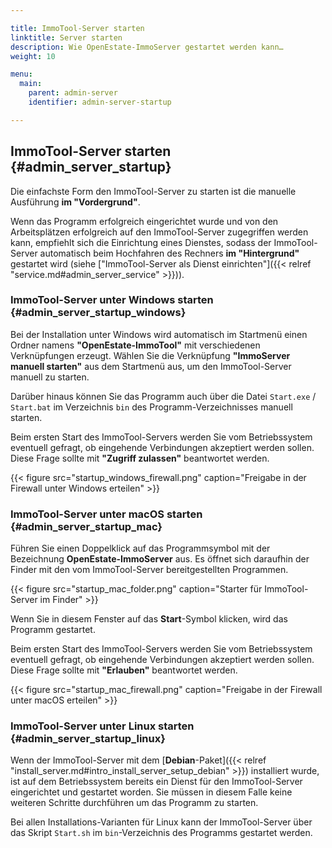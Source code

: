 ```yaml
---

title: ImmoTool-Server starten
linktitle: Server starten
description: Wie OpenEstate-ImmoServer gestartet werden kann…
weight: 10

menu:
  main:
    parent: admin-server
    identifier: admin-server-startup

---
```


## ImmoTool-Server starten {#admin_server_startup}

Die einfachste Form den ImmoTool-Server zu starten ist die manuelle Ausführung **im "Vordergrund"**. 

Wenn das Programm erfolgreich eingerichtet wurde und von den Arbeitsplätzen erfolgreich auf den ImmoTool-Server zugegriffen werden kann, empfiehlt sich die Einrichtung eines Dienstes, sodass der ImmoTool-Server automatisch beim Hochfahren des Rechners **im "Hintergrund"** gestartet wird (siehe ["ImmoTool-Server als Dienst einrichten"]({{< relref "service.md#admin_server_service" >}})).


### ImmoTool-Server unter Windows starten {#admin_server_startup_windows}

Bei der Installation unter Windows wird automatisch im Startmenü einen Ordner namens **"OpenEstate-ImmoTool"** mit verschiedenen Verknüpfungen erzeugt. Wählen Sie die Verknüpfung **"ImmoServer manuell starten"** aus dem Startmenü aus, um den ImmoTool-Server manuell zu starten.

Darüber hinaus können Sie das Programm auch über die Datei `Start.exe` / `Start.bat` im Verzeichnis `bin` des Programm-Verzeichnisses manuell starten.

Beim ersten Start des ImmoTool-Servers werden Sie vom Betriebssystem eventuell gefragt, ob eingehende Verbindungen akzeptiert werden sollen. Diese Frage sollte mit **"Zugriff zulassen"** beantwortet werden.

{{< figure src="startup_windows_firewall.png" caption="Freigabe in der Firewall unter Windows erteilen" >}}


### ImmoTool-Server unter macOS starten {#admin_server_startup_mac}

Führen Sie einen Doppelklick auf das Programmsymbol mit der Bezeichnung **OpenEstate-ImmoServer** aus. Es öffnet sich daraufhin der Finder mit den vom ImmoTool-Server bereitgestellten Programmen.

{{< figure src="startup_mac_folder.png" caption="Starter für ImmoTool-Server im Finder" >}}

Wenn Sie in diesem Fenster auf das **Start**-Symbol klicken, wird das Programm gestartet.

Beim ersten Start des ImmoTool-Servers werden Sie vom Betriebssystem eventuell gefragt, ob eingehende Verbindungen akzeptiert werden sollen. Diese Frage sollte mit **"Erlauben"** beantwortet werden.

{{< figure src="startup_mac_firewall.png" caption="Freigabe in der Firewall unter macOS erteilen" >}}


### ImmoTool-Server unter Linux starten {#admin_server_startup_linux}

Wenn der ImmoTool-Server mit dem [**Debian**-Paket]({{< relref "install_server.md#intro_install_server_setup_debian" >}}) installiert wurde, ist auf dem Betriebssystem bereits ein Dienst für den ImmoTool-Server eingerichtet und gestartet worden. Sie müssen in diesem Falle keine weiteren Schritte durchführen um das Programm zu starten.

Bei allen Installations-Varianten für Linux kann der ImmoTool-Server über das Skript `Start.sh` im `bin`-Verzeichnis des Programms gestartet werden.
